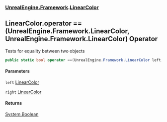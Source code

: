 ### [UnrealEngine.Framework](./UnrealEngine-Framework.md 'UnrealEngine.Framework').[LinearColor](./LinearColor.md 'UnrealEngine.Framework.LinearColor')
## LinearColor.operator ==(UnrealEngine.Framework.LinearColor, UnrealEngine.Framework.LinearColor) Operator
Tests for equality between two objects  
```csharp
public static bool operator ==(UnrealEngine.Framework.LinearColor left, UnrealEngine.Framework.LinearColor right);
```
#### Parameters
<a name='UnrealEngine-Framework-LinearColor-op_Equality(UnrealEngine-Framework-LinearColor_UnrealEngine-Framework-LinearColor)-left'></a>
`left` [LinearColor](./LinearColor.md 'UnrealEngine.Framework.LinearColor')  
  
<a name='UnrealEngine-Framework-LinearColor-op_Equality(UnrealEngine-Framework-LinearColor_UnrealEngine-Framework-LinearColor)-right'></a>
`right` [LinearColor](./LinearColor.md 'UnrealEngine.Framework.LinearColor')  
  
#### Returns
[System.Boolean](https://docs.microsoft.com/en-us/dotnet/api/System.Boolean 'System.Boolean')  
